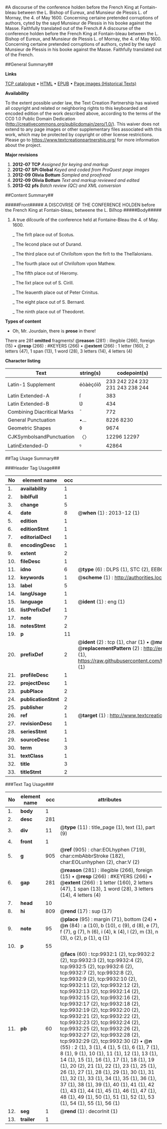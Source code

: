#A discourse of the conference holden before the French King at Fontain-bleau between the L. Bishop of Eureux, and Munsieur de Plessis L. of Mornay, the 4. of May 1600. Concerning certaine pretended corruptions of authors, cyted by the sayd Munsieur de Plessis in his booke against the Masse. Faithfully translated out of the French.#
A discourse of the conference holden before the French King at Fontain-bleau between the L. Bishop of Eureux, and Munsieur de Plessis L. of Mornay, the 4. of May 1600. Concerning certaine pretended corruptions of authors, cyted by the sayd Munsieur de Plessis in his booke against the Masse. Faithfully translated out of the French.

##General Summary##

**Links**

[TCP catalogue](http://www.ota.ox.ac.uk/tcp/)  • 
[HTML](http://tei.it.ox.ac.uk/tcp/Texts-HTML/free/A19/A19948.html)  • 
[EPUB](http://tei.it.ox.ac.uk/tcp/Texts-EPUB/free/A19/A19948.epub) • 
[Page images (Historical Texts)](https://historicaltexts.jisc.ac.uk/eebo-99845056e)

**Availability**

To the extent possible under law, the Text Creation Partnership has waived all copyright and related or neighboring rights to this keyboarded and encoded edition of the work described above, according to the terms of the CC0 1.0 Public Domain Dedication (http://creativecommons.org/publicdomain/zero/1.0/). This waiver does not extend to any page images or other supplementary files associated with this work, which may be protected by copyright or other license restrictions. Please go to https://www.textcreationpartnership.org/ for more information about the project.

**Major revisions**

1. __2012-07__ __TCP__ *Assigned for keying and markup*
1. __2012-07__ __SPi Global__ *Keyed and coded from ProQuest page images*
1. __2012-09__ __Olivia Bottum__ *Sampled and proofread*
1. __2012-09__ __Olivia Bottum__ *Text and markup reviewed and edited*
1. __2013-02__ __pfs__ *Batch review (QC) and XML conversion*

##Content Summary##

#####Front#####
A DISCOVRSE OF THE CONFERENCE HOLDEN before the French King at Fontain-bleau, betweene the L. Biſhop
#####Body#####

1. A true diſcourſe of the conference held at Fontaine-Bleau the 4. of May. 1600.

    _ The firſt place out of Scotus.

    _ The ſecond place out of Durand.

    _ The third place out of Chriſoſtom vpon the firſt to the Theſſalonians.

    _ The fourth place out of Chriſoſtom vpon Mathew.

    _ The fifth place out of Hieromy.

    _ The ſixt place out of S. Cirill.

    _ The ſeauenth place out of Peter Crinitus.

    _ The eight place out of S. Bernard.

    _ The ninth place out of Theodoret.

**Types of content**

  * Oh, Mr. Jourdain, there is **prose** in there!

There are 281 **omitted** fragments! 
 @__reason__ (281) : illegible (266), foreign (15)  •  @__resp__ (266) : #KEYERS (266)  •  @__extent__ (266) : 1 letter (160), 2 letters (47), 1 span (13), 1 word (28), 3 letters (14), 4 letters (4)

**Character listing**


|Text|string(s)|codepoint(s)|
|---|---|---|
|Latin-1 Supplement|éòàèçóîô|233 242 224 232 231 243 238 244|
|Latin Extended-A|ſ|383|
|Latin Extended-B|Ʋ|434|
|Combining             Diacritical Marks|̄|772|
|General Punctuation|•…|8226 8230|
|Geometric Shapes|◊|9674|
|CJKSymbolsandPunctuation|〈〉|12296 12297|
|LatinExtended-D|ꝰ|42864|

##Tag Usage Summary##

###Header Tag Usage###

|No|element name|occ|attributes|
|---|---|---|---|
|1.|__availability__|1||
|2.|__biblFull__|1||
|3.|__change__|5||
|4.|__date__|8| @__when__ (1) : 2013-12 (1)|
|5.|__edition__|1||
|6.|__editionStmt__|1||
|7.|__editorialDecl__|1||
|8.|__encodingDesc__|1||
|9.|__extent__|2||
|10.|__fileDesc__|1||
|11.|__idno__|6| @__type__ (6) : DLPS (1), STC (2), EEBO-CITATION (1), PROQUEST (1), VID (1)|
|12.|__keywords__|1| @__scheme__ (1) : http://authorities.loc.gov/ (1)|
|13.|__label__|5||
|14.|__langUsage__|1||
|15.|__language__|1| @__ident__ (1) : eng (1)|
|16.|__listPrefixDef__|1||
|17.|__note__|7||
|18.|__notesStmt__|2||
|19.|__p__|11||
|20.|__prefixDef__|2| @__ident__ (2) : tcp (1), char (1)  •  @__matchPattern__ (2) : ([0-9\-]+):([0-9IVX]+) (1), (.+) (1)  •  @__replacementPattern__ (2) : http://eebo.chadwyck.com/downloadtiff?vid=$1&page=$2 (1), https://raw.githubusercontent.com/textcreationpartnership/Texts/master/tcpchars.xml#$1 (1)|
|21.|__profileDesc__|1||
|22.|__projectDesc__|1||
|23.|__pubPlace__|2||
|24.|__publicationStmt__|2||
|25.|__publisher__|2||
|26.|__ref__|1| @__target__ (1) : http://www.textcreationpartnership.org/docs/. (1)|
|27.|__revisionDesc__|1||
|28.|__seriesStmt__|1||
|29.|__sourceDesc__|1||
|30.|__term__|3||
|31.|__textClass__|1||
|32.|__title__|3||
|33.|__titleStmt__|2||


###Text Tag Usage###

|No|element name|occ|attributes|
|---|---|---|---|
|1.|__body__|1||
|2.|__desc__|281||
|3.|__div__|11| @__type__ (11) : title_page (1), text (1), part (9)|
|4.|__front__|1||
|5.|__g__|905| @__ref__ (905) : char:EOLhyphen (719), char:cmbAbbrStroke (182), char:EOLunhyphen (2), char:V (2)|
|6.|__gap__|281| @__reason__ (281) : illegible (266), foreign (15)  •  @__resp__ (266) : #KEYERS (266)  •  @__extent__ (266) : 1 letter (160), 2 letters (47), 1 span (13), 1 word (28), 3 letters (14), 4 letters (4)|
|7.|__head__|10||
|8.|__hi__|809| @__rend__ (17) : sup (17)|
|9.|__note__|95| @__place__ (95) : margin (71), bottom (24)  •  @__n__ (84) : a (10), b (10), c (9), d (8), e (7), f (7), g (7), h (6), i (4), k (4), l (2), m (3), n (3), o (2), p (1), q (1)|
|10.|__p__|55||
|11.|__pb__|60| @__facs__ (60) : tcp:9932:1 (2), tcp:9932:2 (2), tcp:9932:3 (2), tcp:9932:4 (2), tcp:9932:5 (2), tcp:9932:6 (2), tcp:9932:7 (2), tcp:9932:8 (2), tcp:9932:9 (2), tcp:9932:10 (2), tcp:9932:11 (2), tcp:9932:12 (2), tcp:9932:13 (2), tcp:9932:14 (2), tcp:9932:15 (2), tcp:9932:16 (2), tcp:9932:17 (2), tcp:9932:18 (2), tcp:9932:19 (2), tcp:9932:20 (2), tcp:9932:21 (2), tcp:9932:22 (2), tcp:9932:23 (2), tcp:9932:24 (2), tcp:9932:25 (2), tcp:9932:26 (2), tcp:9932:27 (2), tcp:9932:28 (2), tcp:9932:29 (2), tcp:9932:30 (2)  •  @__n__ (55) : 2 (1), 3 (1), 4 (1), 5 (1), 6 (1), 7 (1), 8 (1), 9 (1), 10 (1), 11 (1), 12 (1), 13 (1), 14 (1), 15 (1), 16 (1), 17 (1), 18 (1), 19 (1), 20 (2), 21 (1), 22 (1), 23 (1), 25 (1), 26 (1), 27 (1), 28 (1), 29 (1), 30 (1), 31 (1), 32 (1), 33 (1), 34 (1), 35 (1), 36 (1), 37 (1), 38 (1), 39 (1), 40 (1), 41 (1), 42 (1), 43 (1), 44 (1), 45 (1), 46 (1), 47 (1), 48 (1), 49 (1), 50 (1), 51 (1), 52 (1), 53 (1), 54 (1), 55 (1), 56 (1)|
|12.|__seg__|1| @__rend__ (1) : decorInit (1)|
|13.|__trailer__|1||
